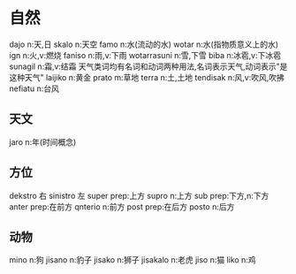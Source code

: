 # 自然
dajo		n:天,日
skalo		n:天空
famo		n:水(流动的水)
wotar		n:水(指物质意义上的水)
ign			n:火,v:燃烧
faniso		n:雨,v:下雨
wotarrasuni	n:雪,下雪
biba		n:冰雹,v:下冰雹
sunagil		n:霜,v:结霜		天气类词均有名词和动词两种用法,名词表示天气,动词表示"是这种天气"
laijiko		n:黄金
prato		m:草地
terra		n:土,土地
tendisak	n:风,v:吹风,吹拂
nefiatu		n:台风
## 天文
jaro		n:年(时间概念)
## 方位
dekstro		右
sinistro	左
super		prep:上方
supro		n:上方
sub			prep:下方,n:下方
anter		prep:在前方
qnterio		n:前方
post		prep:在后方
posto		n:后方
## 动物
mino		n:狗
jisano		n:豹子
jisako		n:狮子
jisakalo	n:老虎
jiso		n:猫
liko		n:鸡

